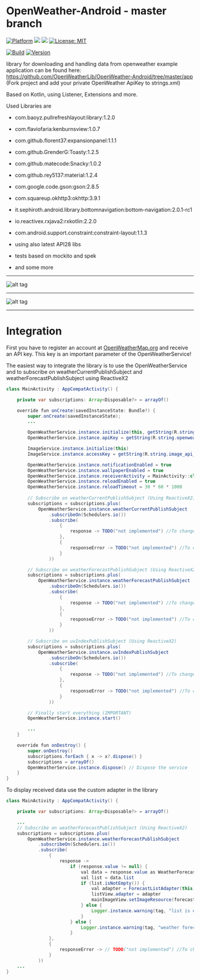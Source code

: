 # OpenWeather-Android - master branch

[![Platform](https://img.shields.io/badge/platform-Android-blue.svg)](https://www.android.com)
<a target="_blank" href="https://www.paypal.me/GuepardoApps" title="Donate using PayPal"><img src="https://img.shields.io/badge/paypal-donate-blue.svg" /></a>
<a target="_blank" href="https://android-arsenal.com/api?level=21" title="API21+"><img src="https://img.shields.io/badge/API-21+-blue.svg" /></a>
[![License: MIT](https://img.shields.io/badge/License-MIT-blue.svg)](https://opensource.org/licenses/MIT)

[![Build](https://img.shields.io/badge/build-passing-green.svg)](https://github.com/OpenWeatherLib/OpenWeather-Android/tree/master/releases)
[![Version](https://img.shields.io/badge/version-v1.5.0.180923-green.svg)](https://github.com/OpenWeatherLib/OpenWeather-Android/tree/master/releases/openweather-android-2018-09-23.aar)

library for downloading and handling data from openweather
example application can be found here: https://github.com/OpenWeatherLib/OpenWeather-Android/tree/master/app (Fork project and add your private OpenWeather ApiKey to strings.xml)

Based on Kotlin, using Listener, Extensions and more.

Used Libraries are

- com.baoyz.pullrefreshlayout:library:1.2.0
- com.flaviofaria:kenburnsview:1.0.7
- com.github.florent37:expansionpanel:1.1.1
- com.github.GrenderG:Toasty:1.2.5
- com.github.matecode:Snacky:1.0.2
- com.github.rey5137:material:1.2.4
- com.google.code.gson:gson:2.8.5
- com.squareup.okhttp3:okhttp:3.9.1
- it.sephiroth.android.library.bottomnavigation:bottom-navigation:2.0.1-rc1

- io.reactivex.rxjava2:rxkotlin:2.2.0

- com.android.support.constraint:constraint-layout:1.1.3
- using also latest API28 libs

- tests based on mockito and spek

- and some more

---

![alt tag](https://github.com/OpenWeatherLib/OpenWeather-Android/blob/master/screenshots/example_usage.png)

---

![alt tag](https://github.com/OpenWeatherLib/OpenWeather-Android/blob/master/screenshots/example_app.png)

---

# Integration

First you have to register an account at [OpenWeatherMap.org](http://www.openweathermap.org/) and receive an API key.
This key is an important parameter of the OpenWeatherService!

The easiest way to integrate the library is to use the OpenWeatherService and to subscribe on weatherCurrentPublishSubject and weatherForecastPublishSubject using ReactiveX2

```java
class MainActivity : AppCompatActivity() {

    private var subscriptions: Array<Disposable?> = arrayOf()

    override fun onCreate(savedInstanceState: Bundle?) {
        super.onCreate(savedInstanceState);
        ...

        OpenWeatherService.instance.initialize(this, getString(R.string.openweather_city)) // Initialize service already with your preferred city
        OpenWeatherService.instance.apiKey = getString(R.string.openweather_api_key)    // Set ApiKey => Will be read from xml file

        ImageService.instance.initialize(this) 											// Initialize service
        ImageService.instance.accessKey = getString(R.string.image_api_access_key)    	// Set AccessKey => Will be read from xml file

        OpenWeatherService.instance.notificationEnabled = true                          // Enable/Disable notifications
        OpenWeatherService.instance.wallpaperEnabled = true                             // Enable/Disable set of wallpaper
        OpenWeatherService.instance.receiverActivity = MainActivity::class.java         // Set receiver for notifications
        OpenWeatherService.instance.reloadEnabled = true                                // Enable/Disable reload of data
        OpenWeatherService.instance.reloadTimeout = 30 * 60 * 1000                      // Set timeout of reload of data in millisecond
		
        // Subscribe on weatherCurrentPublishSubject (Using ReactiveX2)
		subscriptions = subscriptions.plus(
			OpenWeatherService.instance.weatherCurrentPublishSubject
				.subscribeOn(Schedulers.io())
				.subscribe(
					{
						response -> TODO("not implemented") //To change body of created functions use File | Settings | File Templates.
					},
					{
						responseError -> TODO("not implemented") //To change body of created functions use File | Settings | File Templates.
					}
				))

        // Subscribe on weatherForecastPublishSubject (Using ReactiveX2)
		subscriptions = subscriptions.plus(
			OpenWeatherService.instance.weatherForecastPublishSubject
				.subscribeOn(Schedulers.io())
				.subscribe(
					{
						response -> TODO("not implemented") //To change body of created functions use File | Settings | File Templates.
					},
					{
						responseError -> TODO("not implemented") //To change body of created functions use File | Settings | File Templates.
					}
				))

        // Subscribe on uvIndexPublishSubject (Using ReactiveX2)
		subscriptions = subscriptions.plus(
			OpenWeatherService.instance.uvIndexPublishSubject
				.subscribeOn(Schedulers.io())
				.subscribe(
					{
						response -> TODO("not implemented") //To change body of created functions use File | Settings | File Templates.
					},
					{
						responseError -> TODO("not implemented") //To change body of created functions use File | Settings | File Templates.
					}
				))

        // Finally start everything (IMPORTANT)
        OpenWeatherService.instance.start()

        ...
    }

    override fun onDestroy() {
        super.onDestroy()
        subscriptions.forEach { x -> x?.dispose() }
        subscriptions = arrayOf()
        OpenWeatherService.instance.dispose() // Dispose the service
    }
}
```

To display received data use the custom adapter in the library

```java
class MainActivity : AppCompatActivity() {

    private var subscriptions: Array<Disposable?> = arrayOf()

    ...
    // Subscribe on weatherForecastPublishSubject (Using ReactiveX2)
	subscriptions = subscriptions.plus(
		OpenWeatherService.instance.weatherForecastPublishSubject
			.subscribeOn(Schedulers.io())
			.subscribe(
				{
					response -> 
						if (response.value != null) {
							val data = response.value as WeatherForecast
							val list = data.list
							if (list.isNotEmpty()) {
								val adapter = ForecastListAdapter(this, list)
								listView.adapter = adapter
								mainImageView.setImageResource(forecastWeather.getMostWeatherCondition().wallpaperId)
							} else {
								Logger.instance.warning(tag, "list is empty")
							}
						} else {
							Logger.instance.warning(tag, "weather forecast subscribe was  not successfully")
						}
				},
				{
					responseError -> // TODO("not implemented") //To change body of created functions use File | Settings | File Templates.
				}
			))
    ...
}
```